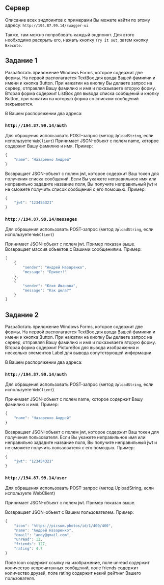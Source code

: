 ## Сервер

Описание всех эндпоинтов с примерами Вы можете найти по этому адресу:
```http://194.87.99.14/swagger-ui```

Также, там можно попробовать каждый эндпоинт. Для этого необходимо раскрыть его,
нажать кнопку ```Try it out```, затем кнопку ```Execute```.

## Задание 1

Разработать приложение Windows Forms, которое содержит две формы.
На первой располагается TextBox для ввода Вашей фамилии и имени и кнопка Button.
При нажатии на кнопку Вы делаете запрос на сервер, отправляя Вашу фамилию и имя и показываете вторую форму.
Вторая форма содержит ListBox для вывода списка сообщений и кнопку Button, при нажатии на которую форма
со списком сообщений закрывается.

В Вашем распоряжении два адреса:

### ```http://194.87.99.14/auth```

Для обращения использовать POST-запрос (метод ```UploadString```, если используете ```WebClient```)
Принимает JSON-объект с полем name, которое содержит Вашу фамилию и имя. Пример:

```js
{
    "name": "Назаренко Андрей"
}
```

Возвращает JSON-объект с полем jwt, которое содержит Ваш токен для получения списка сообщений.
Если Вы укажете неправильное имя или неправильно зададите название поля, Вы получите неправильный jwt
и не сможете получить список сообщений с его помощью. Пример:

```js
{
    "jwt": "123454321"
}
```

### ```http://194.87.99.14/messages```

Для обращения использовать POST-запрос (метод ```UploadString```, если используете ```WebClient```)

Принимает JSON-объект с полем jwt. Пример показан выше. Возвращает массив объектов с Вашими сообщениями. Пример:

```js
[
    {
        "sender": "Андрей Назаренко",
        "message": "Привет!"
    },
    {
        "sender": "Юлия Иванова",
        "message": "Как дела?"
    }
]
```

## Задание 2

Разработать приложение Windows Forms, которое содержит две формы. На первой располагается TextBox
для ввода Вашей фамилии и имени и кнопка Button. При нажатии на кнопку Вы делаете запрос на сервер,
отправляя Вашу фамилию и имя и показываете вторую форму. Вторая форма содержит PictureBox для вывода
изображения и несколько элементов Label для вывода сопутствующей информации.

В Вашем распоряжении два адреса:

### ```http://194.87.99.14/auth```

Для обращения использовать POST-запрос (метод ```UploadString```, если используете ```WebClient```)

Принимает JSON-объект с полем name, которое содержит Вашу фамилию и имя. Пример:

```js
{
    "name": "Назаренко Андрей"
}
```

Возвращает JSON-объект с полем jwt, которое содержит Ваш токен для получения пользователя.
Если Вы укажете неправильное имя или неправильно зададите название поля, Вы получите неправильный jwt
и не сможете получить пользователя с его помощью. Пример:

```js
{
    "jwt": "123454321"
}
```

### ```http://194.87.99.14/user```

Для обращения использовать POST-запрос (метод UploadString, если используете WebClient)

Принимает JSON-объект с полем jwt. Пример показан выше.

Возвращает JSON-объект с Вашим пользователем. Пример:

```js
{
    "icon": "https://picsum.photos/id/1/400/400",
    "name": "Андрей Назаренко",
    "email": "andy@gmail.com",
    "unread": 12,
    "friends": 127,
    "rating": 4.7
}
```

Поле icon содержит ссылку на изображение, поле unread содержит количество непрочитанных сообщений, поле friends
содержит количество друзей, поле rating содержит некий рейтинг Вашего пользователя.
